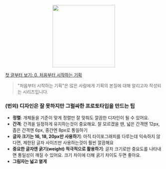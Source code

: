 <p align="center"><img src="https://i.imgur.com/wUFdbUb.png" width="200px"></p>

[첫 글부터 보기: 0. 처음부터 시작하는 기획](./)
> "처음부터 시작하는 기획"은  많은 사람에게 기획의 본질에 대해 알리고자 작성되는 시리즈입니다.

### (번외) 디자인은 잘 못하지만 그럴싸한 프로토타입을 만드는 팁
- **정렬**: 개체들을 기준이 맞게 정렬만 잘 맞춰도 깔끔한 디자인이 될 수 있어요.
- **간격**: 간격을 일정하게 유지하는것이 중요해요. 잘 모르겠을 땐, 넓은 간격엔 12px, 좁은 간격엔 6px, 중간엔 8px로 통일하기
- **글자 크기는 16, 18, 20px만 사용하기**: 아직 타이포그래피를 다루는데 익숙하지 않다면, 제한된 글자 사이즈만 사용하는것이 훨씬 깔끔해요
- **중요한 글자엔 굵기(weight) 적극적으로 활용하기**: 글자 크기로만 중요도를 나타내면 통일성이 깨질 수 있어요. 크기 차이에 더해 굵기 차이도 두면 좋아요.
- **그림자는 넓고 옅게**
<!--stackedit_data:
eyJoaXN0b3J5IjpbMTY0NzM5NTI2NCwtMTM3ODAxMzA5LC0zOT
U1NzE0OTQsLTEwNDI0NjA2NTcsNjA5MTgxNzM5LDQwNDkzNzg0
NF19
-->